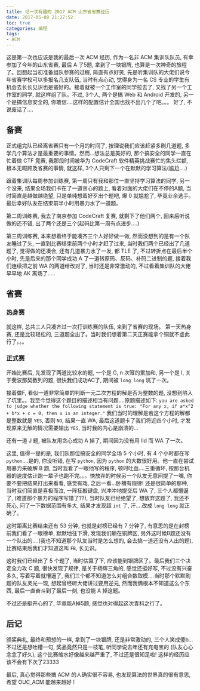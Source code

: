 ```yaml
---
title: 记一次有趣的 2017 ACM 山东省省赛经历
date: 2017-05-08 21:27:52
toc: true
categories: 编程
tags:
- ACM
---
```


这是第一次也应该是我的最后一次 ACM 经历, 作为一名非 ACM 集训队队员, 有幸参加了今年的山东省赛, 最后 A 了5题, 拿到了一块银牌, 也算是一次神奇的旅程了。回想起当初准备组队参赛的过程, 简直有点好笑, 先是听集训队的大佬们说今年省赛学校可以多报名几支队伍, 当时有点心动, 觉得身为一名 CS 专业的学生有机会去长长见识也是蛮好的。接着就被一个工作室的同学拉去了, 又找了另一个工作室的同学, 就这样组了队。不过, 3个人, 两个是搞 Web 和 Android 开发的, 另一个是搞信息安全的, 你敢信....这样的配置估计全国也找不出几个了吧。。。
好了, 不说废话了....

<!-- more -->

## 备赛
正式组完队已经离省赛只有一个月的时间了, 按理说我们应该赶紧多刷几道题, 多学几个算法才是最重要的事情。然而...想法总是美好的, 那个搞安全的同学一直在忙着做 CTF 竞赛, 我那段时间被华为 CodeCraft 软件精英挑战赛忙的焦头烂额, 根本无暇顾及省赛的事情, 就这样, 3个人只剩下一个在默默的学习算法(尴尬....)

跟着集训队每周参加训练赛, 第一周只有我和那位一直坚持学习算法的同学, 另一个没来, 结果全场我们卡在了一道贪心的题上, 看着对面的大佬们在不停的A题, 当时简直是越做越绝望, 只是单纯想着好歹出个题吧, 爆 0 就尴尬了, 毕竟业余选手。最后幸好队友在结束前半小时用暴力水了一道题。

第二周训练赛, 我去了南京参加 CodeCraft 复赛, 就剩下了他们两个, 回来后听说做的还不错, 出了两个还是三个(起码比第一周有点进步....)

第三周训练赛, 本来想着终于能凑齐三个人好好做一做, 然而没想到的是有一个队友睡过了头, 一直到比赛结束前两个小时才赶了过来, 当时我们两个已经出了几道题了, 觉得做的还凑合, 还有几道暴力水了一发, 都 TLE 了, 不过转折点在最后半个小时, 先是后来的那个同学成功 A 了一道转原码、反码、补码二进制的题, 接着我们连续把之前 WA 的两道给改对了, 当时还是非常激动的, 不过看着集训队的大佬早早地 AK 离场了.....

## 省赛
### 热身赛
就这样, 总共三人只凑齐过一次打训练赛的队伍, 来到了省赛的现场。
第一天热身赛, 还是比较轻松的, 三道题全出了。当时我们想着第二天正赛能拿个铜就不虚此行了。。。

### 正式赛
开始比赛后, 先发现了两道比较水的题, 一个是 G, n 次幂的累加和, 另一个是 I, 关于斐波那契数列的题, 很快我们成功AC了, 期间被 `long long` 坑了一次。

接着做F, 看似一道非常简单的判断一元二次方程的解是否为整数的题, 没想到陷入了坑里。。我至今觉得这个题目的描述相当有问题....原题描述如下: `you are asked to judge whether the following statement is true: "For any x, if a*x^2 + b*x + c = 0, then x is an integer."` 我们当时的理解是若这个方程的解都是整数就是 `YES`, 否则 `NO`, 结果一直 WA, 最后这道题卡了我们将近四个小时, 才发现原来无解的情况需要输出 `YES`, 当时我的内心是崩溃的...

还有一道 J 题, 被队友用贪心成功 A 掉了, 期间因为没有用 lld 而 WA 了一次。

这里, 值得一提的是, 我们队那位搞安全的同学全场 5 个小时, 有 4 个小时都在写 `python`....是的, 你没听错, 在写 `python`, 因为 `python` 的大数很好用。他一直在尝试用暴力来破解 B 题, 当时我看了一眼他写的程序, 顿时吐血....三重循环, 按那台机器的速度估计跑一辈子也跑不完。。。快放弃的时候另一个队友无意间提了一嘴, 你要不要把结果打出来看看, 感觉有戏, 之后一看...卧槽有规律! 还是很简单的那种, 当时我们简直是喜极而泣, 一阵狂敲键盘, 兴冲冲地提交后 WA 了, 三个人都懵逼了, (难道那个暴力的程序写错了??), 当时队友已经绝望了, 想放弃这题了, 我还不死心, 问了一下数据范围有多大, 结果才发现超 `int` 了, 汗....改成 `long long` 就正确了。

这时距离比赛结束还有 53 分钟, 也就是封榜已经有 7 分钟了, 有意思的是在封榜前我们看了一眼榜单, 默默地往下滑, 发现我们躺在铜牌区, 另外这时候B题还没有一个队出的....(我也不知道那个队友当时是怎么想的, 会去搞一道还没有人出的题), 比赛结束后我们才知道这叫 `FB`, 长见识。

这时我们已经出了 5 个题了, 当时估算了下, 应该能到银牌区了。最后我们三个决定全力攻 C 题, 很快发现了规律, 是关于杨辉三角的, 感觉还挺好写, 不过没有兴奋多久, 写着写着就懵逼了, 我们三个都不知道怎么对组合数取模....当时那个默默刷题的队友灵光一现, 想起曾经听大佬讲过要用逆元, 然而我俩根本不知道这么个东西, 最后一直奋斗到了最后一刻, 也没能 A 掉这题。

不过还是挺开心的了, 毕竟能A掉5题, 感觉也对得起这次青科之行了。

## 后记
颁奖典礼, 最终和预想的一样, 拿到了一块银牌, 还是非常激动的, 三个人笑成傻b...不过还是想吐槽一句, 奖品竟然只是一枝笔, 听同学说去年还有充电宝的 (队友心心念念了好久), 这个比赛缩水好像越来越严重了, 不过还是很知足啦! 这样的经历应该不会有下次了23333

最后, 真心觉得那些搞 ACM 的人确实很不容易, 也发现算法的世界真的很有意思, 希望 OUC_ACM 能越来越好 !

